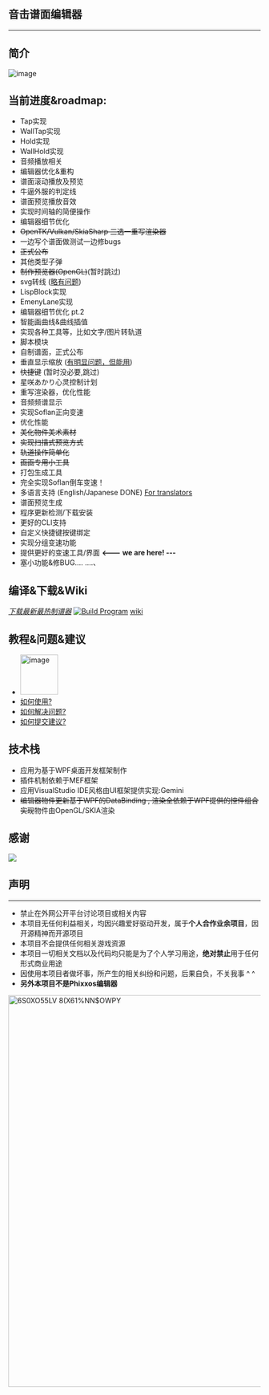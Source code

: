 ## 音击谱面编辑器
----

## 简介
![image](https://github.com/NyagekiFumenProject/OngekiFumenEditor/assets/7549173/a495c5a2-0d6b-4995-8730-e5ee4e10b56a)

## 当前进度&roadmap:
* Tap实现 
* WallTap实现 
* Hold实现 
* WallHold实现 
* 音频播放相关
* 编辑器优化&重构
* 谱面滚动播放及预览   
* 牛逼外服的判定线
* 谱面预览播放音效
* 实现时间轴的简便操作
* 编辑器细节优化  
* ~~OpenTK/Vulkan/SkiaSharp 三选一重写渲染器~~
* 一边写个谱面做测试一边修bugs  
* ~~正式公布~~
* 其他类型子弹
* ~~制作预览器(OpenGL)~~(暂时跳过) 
* svg转线 ([略有问题](https://github.com/MikiraSora/OngekiFumenEditor/wiki/*-%E5%B7%B2%E7%9F%A5%E9%97%AE%E9%A2%98#svg%E5%88%92%E7%BA%BF%E9%97%AE%E9%A2%98))
* LispBlock实现
* EmenyLane实现
* 编辑器细节优化 pt.2
* 智能画曲线&曲线插值 
* 实现各种工具等，比如文字/图片转轨道
* 脚本模块
* 自制谱面，正式公布  
* 垂直显示缩放 ([有明显问题，但能用](https://github.com/NyagekiFumenProject/OngekiFumenEditor/wiki/*-%E5%B7%B2%E7%9F%A5%E9%97%AE%E9%A2%98#%E7%BC%96%E8%BE%91%E5%99%A8-%E5%9E%82%E7%9B%B4%E6%98%BE%E7%A4%BA%E7%BC%A9%E6%94%BE-%E5%8A%9F%E8%83%BD))
* ~~快捷键~~ (暂时没必要,跳过)
* 星咲あかり心灵控制计划
* 重写渲染器，优化性能
* 音频频谱显示
* 实现Soflan正向变速
* 优化性能
* ~~美化物件美术素材~~
* ~~实现扫描式预览方式~~
* ~~轨道操作简单化~~
* ~~画画专用小工具~~
* 打包生成工具
* 完全实现Soflan倒车变速！
* 多语言支持 (English/Japanese DONE) [For translators](https://github.com/NyagekiFumenProject/OngekiFumenEditor/wiki/For-translators)
* 谱面预览生成
* 程序更新检测/下载安装
* 更好的CLI支持
* 自定义快捷键按键绑定
* 实现分组变速功能
* 提供更好的变速工具/界面 **<--- we are here! ---**
* 塞小功能&修BUG.... 
....、

## 编译&下载&Wiki
[*下载最新最热制谱器*](https://nageki-net.com/fumen/editor/get)
[![Build Program](https://github.com/NyagekiFumenProject/OngekiFumenEditor/actions/workflows/BuildProgram.yml/badge.svg)](https://github.com/NyagekiFumenProject/OngekiFumenEditor/actions/workflows/BuildProgram.yml)
[wiki](https://github.com/NyagekiFumenProject/OngekiFumenEditor/wiki)

## 教程&问题&建议
* [<img width="75" height="80" alt="image" src="https://github.com/user-attachments/assets/de64798a-014a-469c-9c95-c2e5a789af01" />](http://qm.qq.com/cgi-bin/qm/qr?_wv=1027&k=wMjr4kyJH1-yMv3ttYH_bed-40_3Su2f&authKey=aceTGynrs0EV1Up%2BcCbM4U%2F9b9%2Fx4AScW0B6W6KS0qDcrNuFt4xM%2FR9R3dMmqC4n&noverify=0&group_code=923862477)
* [如何使用?](https://github.com/MikiraSora/OngekiFumenEditor/wiki)
* [如何解决问题?](https://docs.microsoft.com/en-us/visualstudio/get-started/csharp/tutorial-debugger?view=vs-2022)
* [如何提交建议?](https://github.com/MikiraSora/OngekiFumenEditor/pulls)

## 技术栈
* 应用为基于WPF桌面开发框架制作
* 插件机制依赖于MEF框架
* 应用VisualStudio IDE风格由UI框架提供实现:Gemini
* ~~编辑器物件更新基于WPF的DataBinding , 渲染全依赖于WPF提供的控件组合实现~~物件由OpenGL/SKIA渲染

## 感谢
[![](https://resources.jetbrains.com/storage/products/company/brand/logos/Rider.png)](https://jb.gg/OpenSourceSupport)

## 声明
----
* 禁止在外网公开平台讨论项目或相关内容
* 本项目无任何利益相关，均因兴趣爱好驱动开发，属于**个人合作业余项目**，因开源精神而开源项目
* 本项目不会提供任何相关游戏资源
* 本项目一切相关文档以及代码均只能是为了个人学习用途，**绝对禁止**用于任何形式商业用途
* 因使用本项目者做坏事，所产生的相关纠纷和问题，后果自负，不关我事 ^ ^
* **另外本项目不是Phixxos编辑器**


<img width="1024" height="781" alt="6S0XO55LV 8(X61%NN$OWPY" src="https://github.com/user-attachments/assets/a7a55d77-a97f-4d14-a4b1-f12e5f88827d" />

